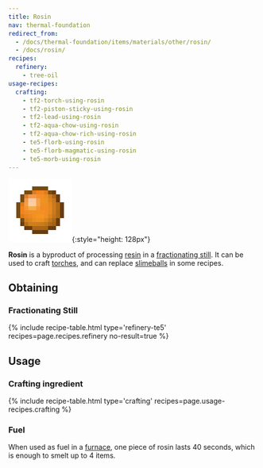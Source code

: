 ```yaml
---
title: Rosin
nav: thermal-foundation
redirect_from:
  - /docs/thermal-foundation/items/materials/other/rosin/
  - /docs/rosin/
recipes:
  refinery:
    - tree-oil
usage-recipes:
  crafting:
    - tf2-torch-using-rosin
    - tf2-piston-sticky-using-rosin
    - tf2-lead-using-rosin
    - tf2-aqua-chow-using-rosin
    - tf2-aqua-chow-rich-using-rosin
    - te5-florb-using-rosin
    - te5-florb-magmatic-using-rosin
    - te5-morb-using-rosin
---
```


![Rosin](/assets/images/thermal-foundation/rosin.png){:style="height: 128px"}


**Rosin** is a byproduct of processing [resin](/docs/thermal-foundation/resin/) in a [fractionating
still](/docs/thermal-expansion/fractionating-still/). It can be used to craft
[torches](https://minecraft.gamepedia.com/Torches), and can replace
[slimeballs](https://minecraft.gamepedia.com/Slimeball) in some recipes.


Obtaining
---------

### Fractionating Still
{% include recipe-table.html type='refinery-te5' recipes=page.recipes.refinery no-result=true %}


Usage
-----

### Crafting ingredient
{% include recipe-table.html type='crafting' recipes=page.usage-recipes.crafting %}

### Fuel
When used as fuel in a [furnace](https://minecraft.gamepedia.com/Furnace), one
piece of rosin lasts 40 seconds, which is enough to smelt up to 4 items.

